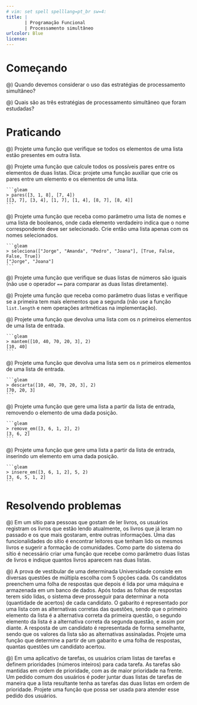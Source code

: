 ```yaml
---
# vim: set spell spelllang=pt_br sw=4:
title: |
       | Programação Funcional
       | Processamento simultâneo
urlcolor: Blue
license:
---
```


# Começando

@) Quando devemos considerar o uso das estratégias de processamento simultâneo?

@) Quais são as três estratégias de processamento simultâneo que foram estudadas?


# Praticando

<!-- Um atômico -->

@) Projete uma função que verifique se todos os elementos de uma lista estão presentes em outra lista.

@) Projete uma função que calcule todos os possíveis pares entre os elementos de duas listas. Dica: projete uma função auxiliar que crie os pares entre um elemento e os elementos de uma lista.

    ```gleam
    > pares([3, 1, 8], [7, 4])
    [[3, 7], [3, 4], [1, 7], [1, 4], [8, 7], [8, 4]]
    ```


<!-- Sincronizado -->

@) Projete uma função que receba como parâmetro uma lista de nomes e uma lista de booleanos, onde cada elemento verdadeiro indica que o nome correspondente deve ser selecionado. Crie então uma lista apenas com os nomes selecionados.

    ```gleam
    > seleciona(["Jorge", "Amanda", "Pedro", "Joana"], [True, False, False, True])
    ["Jorge", "Joana"]
    ```

@) Projete uma função que verifique se duas listas de números são iguais (não use o operador `==` para comparar as duas listas diretamente).


<!-- Combinações -->

@) Projete uma função que receba como parâmetro duas listas e verifique se a primeira tem mais elementos que a segunda (não use a função `list.length` e nem operações aritméticas na implementação).

@) Projete uma função que devolva uma lista com os $n$ primeiros elementos de uma lista de entrada.

    ```gleam
    > mantem([10, 40, 70, 20, 3], 2)
    [10, 40]
    ```

@) Projete uma função que devolva uma lista sem os $n$ primeiros elementos de uma lista de entrada.

    ```gleam
    > descarta([10, 40, 70, 20, 3], 2)
    [70, 20, 3]
    ```

@) Projete uma função que gere uma lista a partir da lista de entrada, removendo o elemento de uma dada posição.

    ```gleam
    > remove_em([3, 6, 1, 2], 2)
    [3, 6, 2]
    ```

@) Projete uma função que gere uma lista a partir da lista de entrada, inserindo um elemento em uma dada posição.

    ```gleam
    > insere_em([3, 6, 1, 2], 5, 2)
    [3, 6, 5, 1, 2]
    ```


# Resolvendo problemas

<!-- Um atomico -->

@) Em um sítio para pessoas que gostam de ler livros, os usuários registram os livros que estão lendo atualmente, os livros que já leram no passado e os que mais gostaram, entre outras informações. Uma das funcionalidades do sítio é encontrar leitores que tenham lido os mesmos livros e sugerir a formação de comunidades. Como parte do sistema do sítio é necessário criar uma função que recebe como parâmetro duas listas de livros e indique quantos livros aparecem nas duas listas.

<!-- Sincronizado -->

@) A prova de vestibular de uma determinada Universidade consiste em diversas questões de múltipla escolha com 5 opções cada. Os candidatos preenchem uma folha de respostas que depois é lida por uma máquina e armazenada em um banco de dados. Após todas as folhas de respostas terem sido lidas, o sistema deve prosseguir para determinar a nota (quantidade de acertos) de cada candidato. O gabarito é representado por uma lista com as alternativas corretas das questões, sendo que o primeiro elemento da lista é a alternativa correta da primeira questão, o segundo elemento da lista é a alternativa correta da segunda questão, e assim por diante. A resposta de um candidato é representada de forma semelhante, sendo que os valores da lista são as alternativas assinaladas. Projete uma função que determine a partir de um gabarito e uma folha de respostas, quantas questões um candidato acertou.

<!-- Combinações -->

@) Em uma aplicativo de tarefas, os usuários criam listas de tarefas e definem prioridades (números inteiros) para cada tarefa. As tarefas são mantidas em ordem de prioridade, com as de maior prioridade na frente. Um pedido comum dos usuários é poder juntar duas listas de tarefas de maneira que a lista resultante tenha as tarefas das duas listas em ordem de prioridade. Projete uma função que possa ser usada para atender esse pedido dos usuários.
